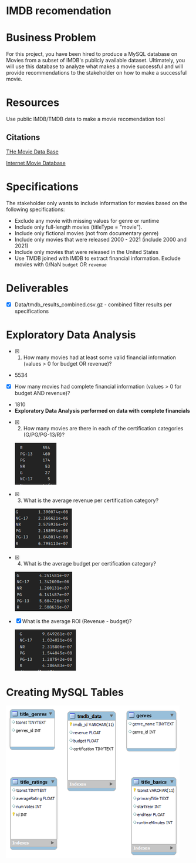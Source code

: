 # IMDB recomendation
# Business Problem
For this project, you have been hired to produce a MySQL database on Movies from a subset of IMDB's publicly available dataset. Ultimately, you will use this database to analyze what makes a movie successful and will provide recommendations to the stakeholder on how to make a successful movie.
 
# Resources 
Use public IMDB/TMDB data to make a movie recomendation tool

## Citations

[THe Movie Data Base](https://www.themoviedb.org)

[Internet Movie Database](https://www.imdb.com/conditions)


# Specifications
The stakeholder only wants to include information for movies based on the following specifications:
- Exclude any movie with missing values for genre or runtime
- Include only full-length movies (titleType = "movie").
- Include only fictional movies (not from documentary genre)
- Include only movies that were released 2000 - 2021 (include 2000 and 2021)
- Include only movies that were released in the United States
- Use TMDB joined with IMDB to extract financial information.  Exclude movies with 0/NaN `budget` OR `revenue`

# Deliverables
- [x] Data/tmdb_results_combined.csv.gz - combined filter results per specifications 

# Exploratory Data Analysis
- [x] 1. How many movies had at least some valid financial information (values > 0 for budget OR revenue)?
 - 5534
 - [x] How many movies had complete financial information (values > 0 for budget AND revenue)?
  - 1810
  - **Exploratory Data Analysis performed on data with complete financials**
- [x] 2. How many movies are there in each of the certification categories (G/PG/PG-13/R)?
  
  ![png](Data/movie_count.png)

- [x] 3. What is the average revenue per certification category?
 
  ![png](Data/mean_revenue.png)
 
- [x] 4. What is the average budget per certification category?

  ![png](Data/mean_budget.png)

- [x] What is the average ROI (Revenue - budget)?
 
  ![png](Data/mean_roi.png)

# Creating MySQL Tables
![png](Data/movies_ERD.png)
